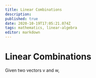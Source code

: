 ```yaml
---
title: Linear Combinations
description: 
published: true
date: 2020-10-19T17:05:21.074Z
tags: mathematics, linear-algebra
editor: markdown
---
```


# Linear Combinations
Given two vectors v and w,